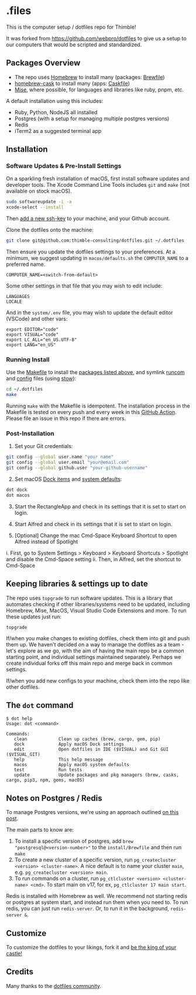 # .files

This is the computer setup / dotfiles repo for Thimble!

It was forked from https://github.com/webpro/dotfiles to give us a setup to our computers that would be scripted and standardized.

## Packages Overview

- The repo uses [Homebrew](https://brew.sh) to install many (packages: [Brewfile](./install/Brewfile))
- [homebrew-cask](https://github.com/Homebrew/homebrew-cask) to install many (apps: [Caskfile](./install/Caskfile))
- [Mise](https://nodejs.org/en/download/), where possible, for languages and libraries like ruby, pnpm, etc.

A default installation using this includes:

- Ruby, Python, NodeJS all installed
- Postgres (with a setup for managing multiple postgres versions)
- Redis
- iTerm2 as a suggested terminal app

## Installation

### Software Updates & Pre-Install Settings

On a sparkling fresh installation of macOS, first install software updates and developer tools. The Xcode Command Line Tools includes `git` and `make` (not available on stock macOS).

```bash
sudo softwareupdate -i -a
xcode-select --install
```

Then [add a new ssh-key](https://docs.github.com/en/authentication/connecting-to-github-with-ssh/generating-a-new-ssh-key-and-adding-it-to-the-ssh-agent#generating-a-new-ssh-key) to your machine, and your Github account.

Clone the dotfiles onto the machine:

```bash
git clone git@github.com:thimble-consulting/dotfiles.git ~/.dotfiles
```

Then ensure you update the dotfiles settings to your preferences. At a minimum, we suggest updating in `macos/defaults.sh` the `COMPUTER_NAME` to a preferred name.

```
COMPUTER_NAME=<switch-from-default>
```

Some other settings in that file that you may wish to edit include:

```
LANGUAGES
LOCALE
```

And in the `system/.env` file, you may wish to update the default editor (VSCode) and other vars:

```
export EDITOR="code"
export VISUAL="code"
export LC_ALL="en_US.UTF-8"
export LANG="en_US"
```

### Running Install

Use the [Makefile](./Makefile) to install the [packages listed above](#packages-overview), and symlink
   [runcom](./runcom) and [config](./config) files (using [stow](https://www.gnu.org/software/stow/)):

```bash
cd ~/.dotfiles
make
```

Running `make` with the Makefile is idempotent. The installation process in the Makefile is tested on every push and every week in this
[GitHub Action](https://github.com/webpro/dotfiles/actions). Please file an issue in this repo if there are errors.

### Post-Installation

1. Set your Git credentials:

```sh
git config --global user.name "your name"
git config --global user.email "your@email.com"
git config --global github.user "your-github-username"
```

2. Set macOS [Dock items](./macos/dock.sh) and [system defaults](./macos/defaults.sh):

```sh
dot dock
dot macos
```

3. Start the RectangleApp and check in its settings that it is set to start on login.

4. Start Alfred and check in its settings that it is set to start on login.

5. [Optional] Change the mac Cmd-Space Keyboard Shortcut to open Alfred instead of Spotlight

  i. First, go to System Settings > Keyboard > Keyboard Shortcuts > Spotlight and disable the Cmd-Space setting
  ii. Then, in Alfred, set the shortcut to Cmd-Space

## Keeping libraries & settings up to date

The repo uses `topgrade` to run software updates. This is a library that automates checking if other libraries/systems need to be updated, including Homebrew, Mise, MacOS, Visual Studio Code Extensions and more. To run these updates just run:

```
topgrade
```

If/when you make changes to existing dotfiles, check them into git and push them up. We haven't decided on a way to manage the dotfiles as a team - let's explore as we go, with the aim of having the main repo be a common starting point, and individual settings maintained separately. Perhaps we create individual forks off this main repo and merge back in common settings.

If/when you add new configs to your machine, check them into the repo like other dotfiles.

## The `dot` command

```
$ dot help
Usage: dot <command>

Commands:
   clean            Clean up caches (brew, cargo, gem, pip)
   dock             Apply macOS Dock settings
   edit             Open dotfiles in IDE ($VISUAL) and Git GUI ($VISUAL_GIT)
   help             This help message
   macos            Apply macOS system defaults
   test             Run tests
   update           Update packages and pkg managers (brew, casks, cargo, pip3, npm, gems, macOS)
```

## Notes on Postgres / Redis

To manage Postgres versions, we're using an approach outlined [on this post](https://medium.com/keeping-code/running-multiple-postgresql-versions-simultaneously-on-macos-linux-90b3d7e08ffd).

The main parts to know are:

1. To install a specific version of postgres, add `brew "postgresql@<version-number>"` to the `install/Brewfile` and then run `make`
2. To create a new cluster of a specific version, run `pg_createcluster <version> <cluster-name>`. A nice default is to name your cluster `main`, e.g. `pg_createcluster <version> main`.
3. To run commands on a cluster, run `pg_ctlcluster <version> <cluster-name> <cmd>`. To start main on v17, for ex, `pg_ctlcluster 17 main start`.

Redis is installed with Homebrew as well. We recommend not starting redis or postgres at system start, and instead run them when you need to. To run redis, you can just run `redis-server`. Or, to run it in the background, `redis-server &`.

## Customize

To customize the dotfiles to your likings, fork it and [be the king of your castle!](https://www.webpro.nl/articles/getting-started-with-dotfiles)

## Credits

Many thanks to the [dotfiles community](https://dotfiles.github.io).
